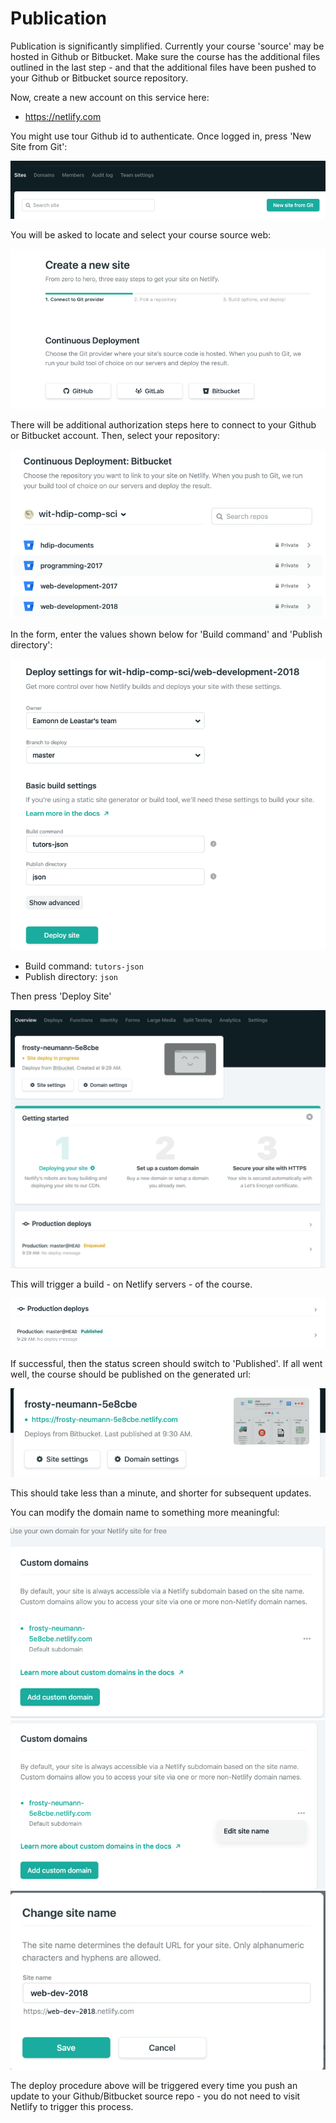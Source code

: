 # Publication

Publication is significantly simplified. Currently your course 'source' may be hosted in Github or Bitbucket. Make sure the course has the additional files outlined in the last step - and that the additional files have been pushed to your Github or Bitbucket source repository.

Now, create a new account on this service here:

- <https://netlify.com>

You might use tour Github id to authenticate. Once logged in, press 'New Site from Git':

![](img/01x.png)

You will be asked to locate and select your course source web:

![](img/02x.png)

There will be additional authorization steps here to connect to your Github or Bitbucket account. Then, select your repository:

![](img/03x.png)

In the form, enter the values shown below for 'Build command' and 'Publish directory':

![](img/04x.png)

- Build command: `tutors-json`
- Publish directory: `json`

Then press 'Deploy Site'

![](img/05x.png)

This will trigger a build - on Netlify servers - of the course.

![](img/06x.png)

If successful, then the status screen should switch to 'Published'. If all went well, the course should be published on the generated url:

![](img/07x.png)

This should take less than a minute, and shorter for subsequent updates.

You can modify the domain name to something more meaningful:

![](img/08x.png)
![](img/09x.png)
![](img/10x.png)

The deploy procedure above will be triggered every time you push an update to your Github/Bitbucket source repo - you do not need to visit Netlify to trigger this process.